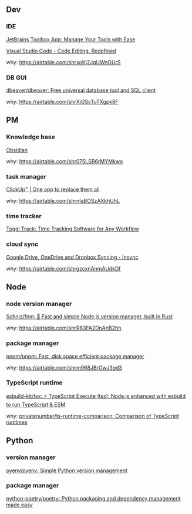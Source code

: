 ## Dev

### IDE

[JetBrains Toolbox App: Manage Your Tools with Ease](https://www.jetbrains.com/toolbox-app/)

[Visual Studio Code - Code Editing. Redefined](https://code.visualstudio.com/)

why: https://airtable.com/shrxoKj2JqUWnGUrS

### DB GUI

[dbeaver/dbeaver: Free universal database tool and SQL client](https://github.com/dbeaver/dbeaver)

why: https://airtable.com/shrXjGScTuTXgpk8F


## PM

### Knowledge base

[Obsidian](https://obsidian.md)

why: https://airtable.com/shr075LSB6rMYMkwo

### task manager

[ClickUp™ | One app to replace them all](https://clickup.com/)

why: https://airtable.com/shrnIaBOSzAXkhUhL

### time tracker

[Toggl Track: Time Tracking Software for Any Workflow](https://toggl.com/track/)


### cloud sync

[Google Drive, OneDrive and Dropbox Syncing - Insync](https://www.insynchq.com/)

why: https://airtable.com/shrgzcxnAnmAUdkDf


## Node

### node version manager

[Schniz/fnm: 🚀 Fast and simple Node.js version manager, built in Rust](https://github.com/Schniz/fnm)

why: https://airtable.com/shrR83FA2DnAnB2hh

### package manager

[pnpm/pnpm: Fast, disk space efficient package manager](https://github.com/pnpm/pnpm)

why: https://airtable.com/shrm968JBrOwJ3gd3

### TypeScript runtime

[esbuild-kit/tsx: ⚡️ TypeScript Execute (tsx): Node.js enhanced with esbuild to run TypeScript & ESM](https://github.com/esbuild-kit/tsx)

why: [privatenumber/ts-runtime-comparison: Comparison of TypeScript runtimes](https://github.com/privatenumber/ts-runtime-comparison)


## Python

### version manager

[pyenv/pyenv: Simple Python version management](https://github.com/pyenv/pyenv)

### package manager

[python-poetry/poetry: Python packaging and dependency management made easy](https://github.com/python-poetry/poetry)
